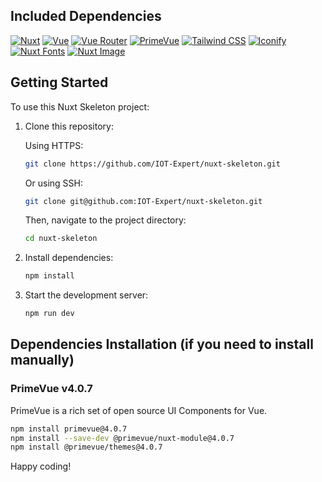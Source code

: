 ## Included Dependencies

[![Nuxt](https://img.shields.io/badge/Nuxt-3.13.2-00DC82?style=for-the-badge&logo=nuxt.js&logoColor=white)](https://nuxt.com/docs)
[![Vue](https://img.shields.io/badge/Vue-3.5.7-4FC08D?style=for-the-badge&logo=vue.js&logoColor=white)](https://vuejs.org/guide/introduction.html)
[![Vue Router](https://img.shields.io/badge/Vue_Router-4.4.5-4FC08D?style=for-the-badge&logo=vue.js&logoColor=white)](https://router.vuejs.org/)
[![PrimeVue](https://img.shields.io/badge/PrimeVue-4.0.7-4CAF50?style=for-the-badge&logo=vue.js&logoColor=white)](https://primevue.org/installation)
[![Tailwind CSS](https://img.shields.io/badge/Tailwind_CSS-3.4.12-38B2AC?style=for-the-badge&logo=tailwind-css&logoColor=white)](https://tailwindcss.com/docs)
[![Iconify](https://img.shields.io/badge/Iconify-4.1.2-1769AA?style=for-the-badge&logo=iconify&logoColor=white)](https://icon-sets.iconify.design/ic/)
[![Nuxt Fonts](https://img.shields.io/badge/Nuxt_Fonts-0.8.0-00DC82?style=for-the-badge&logo=nuxt.js&logoColor=white)](https://github.com/nuxt-modules/fonts)
[![Nuxt Image](https://img.shields.io/badge/Nuxt_Image-1.8.0-00DC82?style=for-the-badge&logo=nuxt.js&logoColor=white)](https://image.nuxt.com/)

## Getting Started

To use this Nuxt Skeleton project:

1. Clone this repository:
   
   Using HTTPS:
   ```bash
   git clone https://github.com/IOT-Expert/nuxt-skeleton.git
   ```
   
   Or using SSH:
   ```bash
   git clone git@github.com:IOT-Expert/nuxt-skeleton.git
   ```

   Then, navigate to the project directory:
   ```bash
   cd nuxt-skeleton
   ```

2. Install dependencies:
   ```bash
   npm install
   ```

3. Start the development server:
   ```bash
   npm run dev
   ```

## Dependencies Installation (if you need to install manually)

### PrimeVue v4.0.7

PrimeVue is a rich set of open source UI Components for Vue.

```bash
npm install primevue@4.0.7
npm install --save-dev @primevue/nuxt-module@4.0.7
npm install @primevue/themes@4.0.7
```

Happy coding!